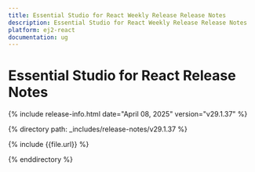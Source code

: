 ```yaml
---
title: Essential Studio for React Weekly Release Release Notes  
description: Essential Studio for React Weekly Release Release Notes  
platform: ej2-react
documentation: ug
---
```


# Essential Studio for React  Release Notes  

{% include release-info.html date="April 08, 2025"  version="v29.1.37" %} 

{% directory path: _includes/release-notes/v29.1.37 %}

{% include {{file.url}} %}

{% enddirectory %}